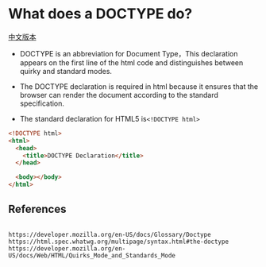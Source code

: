 # What does a DOCTYPE do?

[中文版本](HTML-DOCTYPE.md)

- DOCTYPE is an abbreviation for Document Type，This declaration appears on the first line of the html code and distinguishes between quirky and standard modes.
  <br>

- The DOCTYPE declaration is required in html because it ensures that the browser can render the document according to the standard specification.
  <br>
- The standard declaration for HTML5 is`<!DOCTYPE html>`

```html
<!DOCTYPE html>
<html>
  <head>
    <title>DOCTYPE Declaration</title>
  </head>

  <body></body>
</html>
```

## References

```text

https://developer.mozilla.org/en-US/docs/Glossary/Doctype
https://html.spec.whatwg.org/multipage/syntax.html#the-doctype
https://developer.mozilla.org/en-US/docs/Web/HTML/Quirks_Mode_and_Standards_Mode
```
